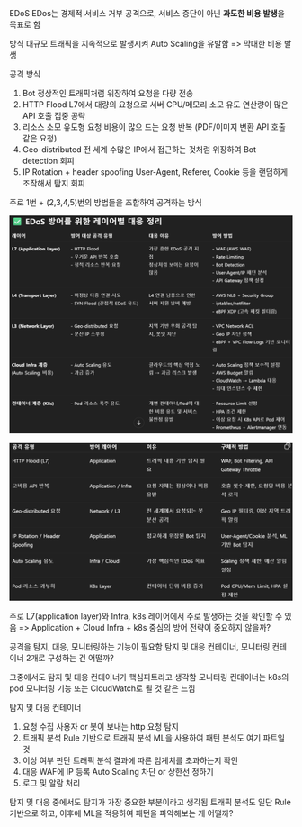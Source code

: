 EDoS
EDos는 경제적 서비스 거부 공격으로, 서비스 중단이 아닌 **과도한 비용 발생**을 목표로 함

방식
대규모 트래픽을 지속적으로 발생시켜 Auto Scaling을 유발함
=> 막대한 비용 발생

공격 방식
1. Bot
    정상적인 트래픽처럼 위장하여 요청을 다량 전송
2. HTTP Flood
    L7에서 대량의 요청으로 서버 CPU/메모리 소모 유도
    연산량이 많은 API 호출 집중 공략
3. 리소스 소모 유도형 요청
    비용이 많으 드는 요청 반복
    (PDF/이미지 변환 API 호출 같은 요청)
4. Geo-distributed 
    전 세계 수많은 IP에서 접근하는 것처럼 위장하여 Bot detection 회피
5. IP Rotation + header spoofing
    User-Agent, Referer, Cookie 등을 랜덤하게 조작해서 탐지 회피

주로 1번 + (2,3,4,5)번의 방법들을 조합하여 공격하는 방식

![alt text](image.png)

![alt text](image-1.png)

주로 L7(application layer)와 Infra, k8s 레이어에서 주로 발생하는 것을 확인할 수 있음
=> Application + Cloud Infra + k8s 중심의 방어 전략이 중요하지 않을까?

공격을 탐지, 대응, 모니터링하는 기능이 필요함
탐지 및 대응 컨테이너, 모니터링 컨테이너 2개로 구성하는 건 어떨까?

그중에서도 탐지 및 대응 컨테이너가 핵심파트라고 생각함
모니터링 컨테이너는 k8s의 pod 모니터링 기능 또는 CloudWatch로 될 것 같은 느낌

탐지 및 대응 컨테이너
1. 요청 수집
    사용자 or 봇이 보내는 http 요청 탐지 
2. 트래픽 분석
    Rule 기반으로 트래픽 분석
    ML을 사용하여 패턴 분석도 여기 파트일 것
3. 이상 여부 판단
    트래픽 분석 결과에 따른 임계치를 초과하는지 확인
4. 대응
    WAF에 IP 등록
    Auto Scaling 차단 or 상한선 정하기
5. 로그 및 알람 처리

탐지 및 대응 중에서도 탐지가 가장 중요한 부분이라고 생각됨
트래픽 분석도 일단 Rule 기반으로 하고, 이후에 ML을 적용하여 패턴을 파악해보는 게 어떨까?





